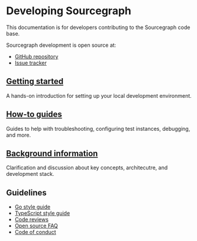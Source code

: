 # Developing Sourcegraph

This documentation is for developers contributing to the Sourcegraph code base.

Sourcegraph development is open source at:

- [GitHub repository](https://github.com/sourcegraph/sourcegraph)
- [Issue tracker](https://github.com/sourcegraph/sourcegraph/issues)

## [Getting started](getting-started/index.md)

A hands-on introduction for setting up your local development environment.

## [How-to guides](how-to/index.md)

Guides to help with troubleshooting, configuring test instances, debugging, and more.

## [Background information](background-information/index.md)

Clarification and discussion about key concepts, architecutre, and development stack.

## Guidelines

- [Go style guide](https://about.sourcegraph.com/handbook/engineering/languages/go)
- [TypeScript style guide](https://about.sourcegraph.com/handbook/engineering/languages/typescript)
- [Code reviews](https://about.sourcegraph.com/handbook/engineering/code_reviews)
- [Open source FAQ](https://about.sourcegraph.com/community/faq)
- [Code of conduct](https://about.sourcegraph.com/community/code_of_conduct)

